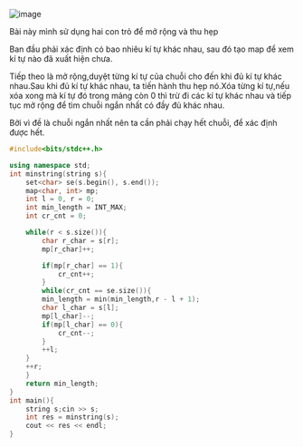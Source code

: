 ![image](https://github.com/user-attachments/assets/b8d3b983-c7f3-4422-8d59-3f378d153b5d)

Bài này mình sử dụng hai con trỏ để mở rộng và thu hẹp

Ban đầu phải xác định có bao nhiêu kí tự khác nhau, sau đó tạo map để xem kí tự nào đã xuất hiện chưa.

Tiếp theo là mở rộng,duyệt từng kí tự của chuỗi cho đến khi đủ kí tự khác nhau.Sau khi đủ kí tự khác nhau, ta tiến hành thu hẹp nó.Xóa từng kí tự,nếu xóa xong mà kí tự đó trong mảng còn 0 thì trừ đi các kí tự khác nhau và tiếp tục mở rộng để tìm chuỗi ngắn nhất có đầy đủ khác nhau.

Bởi vì đề là chuỗi ngắn nhất nên ta cần phải chạy hết chuỗi, để xác định được hết.

```cpp
#include<bits/stdc++.h>

using namespace std;
int minstring(string s){
    set<char> se(s.begin(), s.end());
    map<char, int> mp;
    int l = 0, r = 0;
    int min_length = INT_MAX;
    int cr_cnt = 0;

    while(r < s.size()){
        char r_char = s[r];
        mp[r_char]++;

        if(mp[r_char] == 1){
            cr_cnt++;
        }
        while(cr_cnt == se.size()){
        min_length = min(min_length,r - l + 1);
        char l_char = s[l];
        mp[l_char]--;
        if(mp[l_char] == 0){
            cr_cnt--;
        }
        ++l;
    }
    ++r;
    }
    return min_length;
}
int main(){
    string s;cin >> s;
    int res = minstring(s);
    cout << res << endl;
}
```
